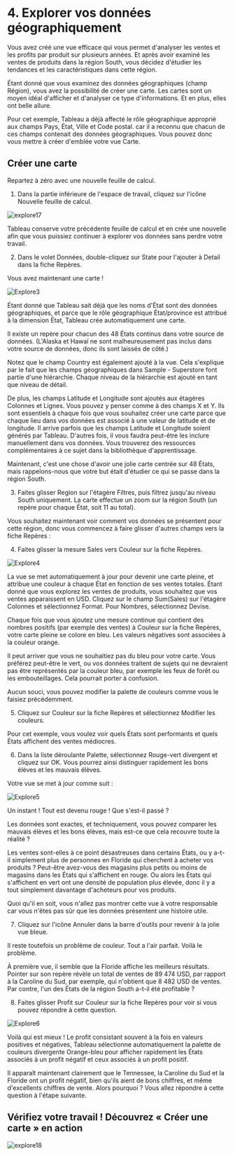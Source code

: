 # 4. Explorer vos données géographiquement

Vous avez créé une vue efficace qui vous permet d'analyser les ventes et les profits par produit sur plusieurs années. Et après avoir examiné les ventes de produits dans la région South, vous décidez d'étudier les tendances et les caractéristiques dans cette région.

Étant donné que vous examinez des données géographiques (champ Région), vous avez la possibilité de créer une carte. Les cartes sont un moyen idéal d'afficher et d'analyser ce type d'informations. Et en plus, elles ont belle allure.

Pour cet exemple, Tableau a déjà affecté le rôle géographique approprié aux champs Pays, État, Ville et Code postal. car il a reconnu que chacun de ces champs contenait des données géographiques. Vous pouvez donc vous mettre à créer d'emblée votre vue Carte.

## Créer une carte
Repartez à zéro avec une nouvelle feuille de calcul.

1. Dans la partie inférieure de l'espace de travail, cliquez sur l'icône Nouvelle feuille de calcul.

![explore17](https://user-images.githubusercontent.com/73080397/204165396-3b5a9867-9ecf-4835-8e5e-549aa3ffbbc7.png)

Tableau conserve votre précédente feuille de calcul et en crée une nouvelle afin que vous puissiez continuer à explorer vos données sans perdre votre travail.

2. Dans le volet Données, double-cliquez sur State pour l'ajouter à Detail dans la fiche Repères.

Vous avez maintenant une carte !

![Explore3](https://user-images.githubusercontent.com/73080397/204165427-8d1ff91d-0add-4850-8ce2-880fc9e3170e.gif)

Étant donné que Tableau sait déjà que les noms d'État sont des données géographiques, et parce que le rôle géographique État/province est attribué à la dimension État, Tableau crée automatiquement une carte.

Il existe un repère pour chacun des 48 États continus dans votre source de données. (L'Alaska et Hawaï ne sont malheureusement pas inclus dans votre source de données, donc ils sont laissés de côté.)

Notez que le champ Country est également ajouté à la vue. Cela s'explique par le fait que les champs géographiques dans Sample - Superstore font partie d'une hiérarchie. Chaque niveau de la hiérarchie est ajouté en tant que niveau de détail.

De plus, les champs Latitude et Longitude sont ajoutés aux étagères Colonnes et Lignes. Vous pouvez y penser comme à des champs X et Y. Ils sont essentiels à chaque fois que vous souhaitez créer une carte parce que chaque lieu dans vos données est associé à une valeur de latitude et de longitude. Il arrive parfois que les champs Latitude et Longitude soient générés par Tableau. D'autres fois, il vous faudra peut-être les inclure manuellement dans vos données. Vous trouverez des ressources complémentaires à ce sujet dans la bibliothèque d'apprentissage.

Maintenant, c'est une chose d'avoir une jolie carte centrée sur 48 États, mais rappelons-nous que votre but était d'étudier ce qui se passe dans la région South.

3. Faites glisser Region sur l'étagère Filtres, puis filtrez jusqu'au niveau South uniquement. La carte effectue un zoom sur la région South (un repère pour chaque État, soit 11 au total).

Vous souhaitez maintenant voir comment vos données se présentent pour cette région, donc vous commencez à faire glisser d'autres champs vers la fiche Repères :

4. Faites glisser la mesure Sales vers Couleur sur la fiche Repères.

![Explore4](https://user-images.githubusercontent.com/73080397/204165469-366836ba-00a7-4cee-b044-96e4273ac0d3.gif)

La vue se met automatiquement à jour pour devenir une carte pleine, et attribue une couleur à chaque État en fonction de ses ventes totales. Étant donné que vous explorez les ventes de produits, vous souhaitez que vos ventes apparaissent en USD. Cliquez sur le champ Sum(Sales) sur l'étagère Colonnes et sélectionnez Format. Pour Nombres, sélectionnez Devise.

Chaque fois que vous ajoutez une mesure continue qui contient des nombres positifs (par exemple des ventes) à Couleur sur la fiche Repères, votre carte pleine se colore en bleu. Les valeurs négatives sont associées à la couleur orange.

Il peut arriver que vous ne souhaitiez pas du bleu pour votre carte. Vous préférez peut-être le vert, ou vos données traitent de sujets qui ne devraient pas être représentés par la couleur bleu, par exemple les feux de forêt ou les embouteillages. Cela pourrait porter à confusion.

Aucun souci, vous pouvez modifier la palette de couleurs comme vous le faisiez précédemment.

5. Cliquez sur Couleur sur la fiche Repères et sélectionnez Modifier les couleurs.

Pour cet exemple, vous voulez voir quels États sont performants et quels États affichent des ventes médiocres.

6. Dans la liste déroulante Palette, sélectionnez Rouge-vert divergent et cliquez sur OK. Vous pourrez ainsi distinguer rapidement les bons élèves et les mauvais élèves.

Votre vue se met à jour comme suit :

![Explore5](https://user-images.githubusercontent.com/73080397/204165531-adfb12d3-eb76-4d95-afce-19791e1fbdb1.png)

Un instant ! Tout est devenu rouge ! Que s'est-il passé ?

Les données sont exactes, et techniquement, vous pouvez comparer les mauvais élèves et les bons élèves, mais est-ce que cela recouvre toute la réalité ?

Les ventes sont-elles à ce point désastreuses dans certains États, ou y a-t-il simplement plus de personnes en Floride qui cherchent à acheter vos produits ? Peut-être avez-vous des magasins plus petits ou moins de magasins dans les États qui s'affichent en rouge. Ou alors les États qui s'affichent en vert ont une densité de population plus élevée, donc il y a tout simplement davantage d'acheteurs pour vos produits.

Quoi qu'il en soit, vous n'allez pas montrer cette vue à votre responsable car vous n'êtes pas sûr que les données présentent une histoire utile.

7. Cliquez sur l'icône Annuler dans la barre d'outils pour revenir à la jolie vue bleue.

Il reste toutefois un problème de couleur. Tout a l'air parfait. Voilà le problème.

À première vue, il semble que la Floride affiche les meilleurs résultats. Pointer sur son repère révèle un total de ventes de 89 474 USD, par rapport à la Caroline du Sud, par exemple, qui n'obtient que 8 482 USD de ventes. Par contre, l'un des États de la région South a-t-il été profitable ?

8. Faites glisser Profit sur Couleur sur la fiche Repères pour voir si vous pouvez répondre à cette question.

![Explore6](https://user-images.githubusercontent.com/73080397/204165564-0e7ee715-5119-4dca-a64a-7197948f92eb.png)

Voilà qui est mieux ! Le profit consistant souvent à la fois en valeurs positives et négatives, Tableau sélectionne automatiquement la palette de couleurs divergente Orange-bleu pour afficher rapidement les États associés à un profit négatif et ceux associés à un profit positif.

Il apparaît maintenant clairement que le Tennessee, la Caroline du Sud et la Floride ont un profit négatif, bien qu'ils aient de bons chiffres, et même d'excellents chiffres de vente. Alors pourquoi ? Vous allez répondre à cette question à l'étape suivante.

## Vérifiez votre travail ! Découvrez « Créer une carte » en action

![explore18](https://user-images.githubusercontent.com/73080397/204165592-7b8b619a-9110-4b92-8440-0053cd94ff0c.gif)


